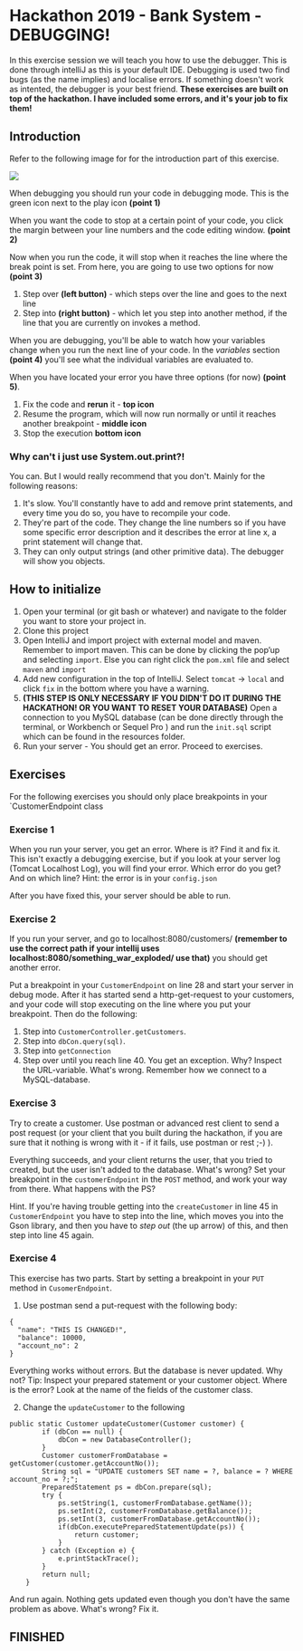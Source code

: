 # Hackathon 2019 - Bank System - DEBUGGING!
In this exercise session we will teach you how to use the debugger. This is done through intelliJ as this is your default IDE. Debugging is used two find bugs (as the name implies) and localise errors. If something doesn't work as intented, the debugger is your best friend. **These exercises are built on top of the hackathon. I have included some errors, and it's your job to fix them!**

## Introduction
Refer to the following image for for the introduction part of this exercise.

![](https://i.imgur.com/jMiYMfC.png)

When debugging  you should run your code in debugging mode. This is the green icon next to the play icon **(point 1)**


When you want the code to stop at a certain point of your code, you click the margin between your line numbers and the code editing window. **(point 2)**

Now when you run the code, it will stop when it reaches the line where the break point is set. From here, you are going to use two options for now **(point 3)** 
1) Step over **(left button)** - which steps over the line and goes to the next line 
2) Step into **(right button)** - which let you step into another method, if the line that you are currently on invokes a method.

When you are debugging, you'll be able to watch how your variables change when you run the next line of your code. In the *variables* section **(point 4)** you'll see what the individual variables are evaluated to.

When you have located your error you have three options (for now) **(point 5)**. 
1) Fix the code and **rerun** it - **top icon**
2) Resume the program, which will now run normally or until it reaches another breakpoint - **middle icon**
3) Stop the execution **bottom icon** 

### Why can't i just use System.out.print?!
You can. But I would really recommend that you don't. Mainly for the following reasons:
1) It's slow. You'll constantly have to add and remove print statements, and every time you do so, you have to recompile your code.
2) They're part of the code. They change the line numbers so if you have some specific error description and it describes the error at line x, a print statement will change that. 
3) They can only output strings (and other primitive data). The debugger will show you objects.  

## How to initialize
1. Open your terminal (or git bash or whatever) and navigate to the folder you want to store your project in.
2. Clone this project
3. Open IntelliJ and import project with external model and maven. Remember to import maven. This can be done by clicking the pop’up and selecting `import`. Else you can right click the `pom.xml` file and select `maven` and `import`
4. Add new configuration in the top of IntelliJ. Select `tomcat` → `local` and click `fix` in the bottom where you have a warning.
5. **(THIS STEP IS ONLY NECESSARY IF YOU DIDN'T DO IT DURING THE HACKATHON! OR YOU WANT TO RESET YOUR DATABASE)** Open a connection to you MySQL database (can be done directly through the terminal, or Workbench or Sequel Pro ) and run the `init.sql` script which can be found in the resources folder.
6. Run your server - You should get an error. Proceed to exercises. 

## Exercises
For the following exercises you should only place breakpoints in your `CustomerEndpoint class

### Exercise 1
When you run your server, you get an error. Where is it? Find it and fix it. This isn't exactly a debugging exercise, but if you look at your server log (Tomcat Localhost Log), you will find your error.
Which error do you get? And on which line? Hint: the error is in your `config.json`

After you have fixed this, your server should be able to run. 

### Exercise 2
If you run your server, and go to localhost:8080/customers/ **(remember to use the correct path if your intellij uses localhost:8080/something_war_exploded/ use that)** you should get another error. 

Put a breakpoint in your `CustomerEndpoint` on line 28 and start your server in debug mode. After it has started send a http-get-request to your customers, and your code will stop executing on the line where you put your breakpoint. Then do the following: 

1) Step into `CustomerController.getCustomers`.
2) Step into `dbCon.query(sql)`.
3) Step into `getConnection`
4) Step over until you reach line 40. You get an exception. Why? Inspect the URL-variable. What's wrong. Remember how we connect to a MySQL-database.

### Exercise 3
Try to create a customer. Use postman or advanced rest client to send a post request (or your client that you built during the hackathon, if you are sure that it nothing is wrong with it - if it fails, use postman or rest ;-) ). 

Everything succeeds, and your client returns the user, that you tried to created, but the user isn't added to the database. What's wrong? Set your breakpoint in the `customerEndpoint` in the `POST` method, and work your way from there. What happens with the PS?

Hint. If you're having trouble getting into the `createCustomer` in line 45 in `CustomerEndpoint` you have to step into the line, which moves you into the Gson library, and then you have to *step out* (the up arrow) of this, and then step into line 45 again.  

### Exercise 4
This exercise has two parts. Start by setting a breakpoint in your `PUT` method in `CusomerEndpoint`.
1) Use postman send a put-request with the following body:
```
{
  "name": "THIS IS CHANGED!",
  "balance": 10000,
  "account_no": 2
}
```
Everything works without errors. But the database is never updated. Why not? Tip: Inspect your prepared statement or your customer object. Where is the error? Look at the name of the fields of the customer class.

2) Change the `updateCustomer` to the following
```
public static Customer updateCustomer(Customer customer) {
        if (dbCon == null) {
            dbCon = new DatabaseController();
        }
        Customer customerFromDatabase = getCustomer(customer.getAccountNo());
        String sql = "UPDATE customers SET name = ?, balance = ? WHERE account_no = ?;";
        PreparedStatement ps = dbCon.prepare(sql);
        try {
            ps.setString(1, customerFromDatabase.getName());
            ps.setInt(2, customerFromDatabase.getBalance());
            ps.setInt(3, customerFromDatabase.getAccountNo());
            if(dbCon.executePreparedStatementUpdate(ps)) {
                return customer;
            }
        } catch (Exception e) {
            e.printStackTrace();
        }
        return null;
    }

``` 
And run again. Nothing gets updated even though you don't have the same problem as above. What's wrong? Fix it.

## FINISHED
